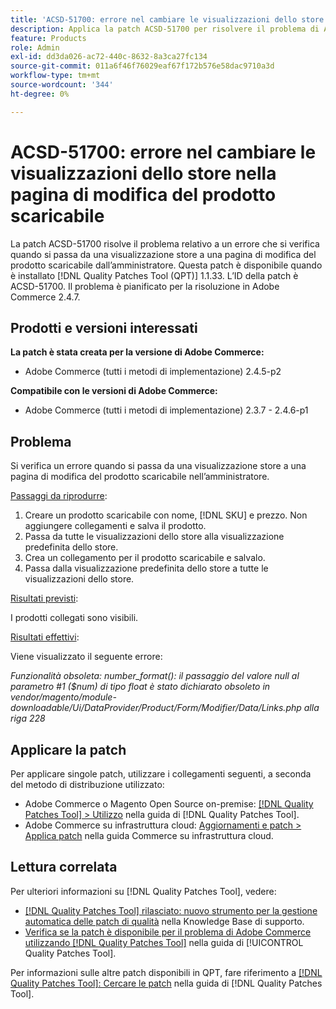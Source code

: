 ```yaml
---
title: 'ACSD-51700: errore nel cambiare le visualizzazioni dello store nella pagina di modifica del prodotto scaricabile'
description: Applica la patch ACSD-51700 per risolvere il problema di Adobe Commerce in cui si verifica un errore quando si passa da una visualizzazione store a una pagina di modifica del prodotto scaricabile nell’amministratore.
feature: Products
role: Admin
exl-id: dd3da026-ac72-440c-8632-8a3ca27fc134
source-git-commit: 011a6f46f76029eaf67f172b576e58dac9710a3d
workflow-type: tm+mt
source-wordcount: '344'
ht-degree: 0%

---
```


# ACSD-51700: errore nel cambiare le visualizzazioni dello store nella pagina di modifica del prodotto scaricabile

La patch ACSD-51700 risolve il problema relativo a un errore che si verifica quando si passa da una visualizzazione store a una pagina di modifica del prodotto scaricabile dall’amministratore. Questa patch è disponibile quando è installato [!DNL Quality Patches Tool (QPT)] 1.1.33. L’ID della patch è ACSD-51700. Il problema è pianificato per la risoluzione in Adobe Commerce 2.4.7.

## Prodotti e versioni interessati

**La patch è stata creata per la versione di Adobe Commerce:**

* Adobe Commerce (tutti i metodi di implementazione) 2.4.5-p2

**Compatibile con le versioni di Adobe Commerce:**

* Adobe Commerce (tutti i metodi di implementazione) 2.3.7 - 2.4.6-p1

## Problema

Si verifica un errore quando si passa da una visualizzazione store a una pagina di modifica del prodotto scaricabile nell’amministratore.

<u>Passaggi da riprodurre</u>:

1. Creare un prodotto scaricabile con nome, [!DNL SKU] e prezzo. Non aggiungere collegamenti e salva il prodotto.
1. Passa da tutte le visualizzazioni dello store alla visualizzazione predefinita dello store.
1. Crea un collegamento per il prodotto scaricabile e salvalo.
1. Passa dalla visualizzazione predefinita dello store a tutte le visualizzazioni dello store.

<u>Risultati previsti</u>:

I prodotti collegati sono visibili.

<u>Risultati effettivi</u>:

Viene visualizzato il seguente errore:

*Funzionalità obsoleta: number_format(): il passaggio del valore null al parametro #1 ($num) di tipo float è stato dichiarato obsoleto in vendor/magento/module-downloadable/Ui/DataProvider/Product/Form/Modifier/Data/Links.php alla riga 228*

## Applicare la patch

Per applicare singole patch, utilizzare i collegamenti seguenti, a seconda del metodo di distribuzione utilizzato:

* Adobe Commerce o Magento Open Source on-premise: [[!DNL Quality Patches Tool] > Utilizzo](/help/tools/quality-patches-tool/usage.md) nella guida di [!DNL Quality Patches Tool].
* Adobe Commerce su infrastruttura cloud: [Aggiornamenti e patch > Applica patch](https://experienceleague.adobe.com/docs/commerce-cloud-service/user-guide/develop/upgrade/apply-patches.html?lang=it) nella guida Commerce su infrastruttura cloud.

## Lettura correlata

Per ulteriori informazioni su [!DNL Quality Patches Tool], vedere:

* [[!DNL Quality Patches Tool] rilasciato: nuovo strumento per la gestione automatica delle patch di qualità](https://experienceleague.adobe.com/it/docs/commerce-operations/tools/quality-patches-tool/quality-patches-tool-to-self-serve-quality-patches) nella Knowledge Base di supporto.
* [Verifica se la patch è disponibile per il problema di Adobe Commerce utilizzando  [!DNL Quality Patches Tool]](/help/tools/quality-patches-tool/patches-available-in-qpt/check-patch-for-magento-issue-with-magento-quality-patches.md) nella guida di [!UICONTROL Quality Patches Tool].


Per informazioni sulle altre patch disponibili in QPT, fare riferimento a [[!DNL Quality Patches Tool]: Cercare le patch](https://experienceleague.adobe.com/tools/commerce-quality-patches/index.html?lang=it) nella guida di [!DNL Quality Patches Tool].
